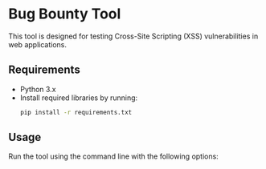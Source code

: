 # Bug Bounty Tool

This tool is designed for testing Cross-Site Scripting (XSS) vulnerabilities in web applications.

## Requirements

- Python 3.x
- Install required libraries by running:
    ```bash
    pip install -r requirements.txt
    ```

## Usage

Run the tool using the command line with the following options:

